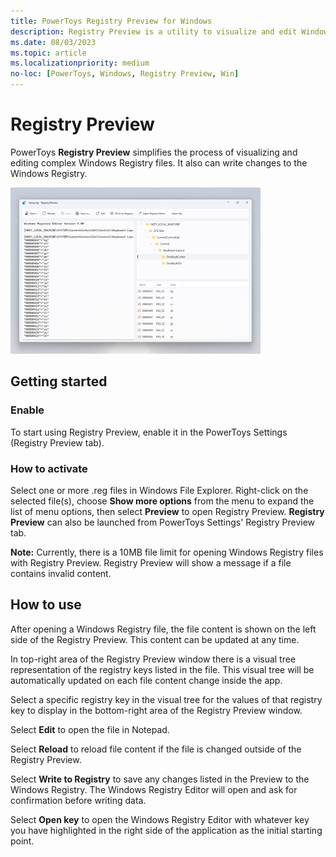 ```yaml
---
title: PowerToys Registry Preview for Windows
description: Registry Preview is a utility to visualize and edit Windows Registry files.
ms.date: 08/03/2023
ms.topic: article
ms.localizationpriority: medium
no-loc: [PowerToys, Windows, Registry Preview, Win]
---
```


# Registry Preview

PowerToys **Registry Preview** simplifies the process of visualizing and editing complex Windows Registry files. It also can write changes to the Windows Registry.

![Registry Preview screenshot.](../images/pt-registrypreview.png)

## Getting started

### Enable

To start using Registry Preview, enable it in the PowerToys Settings (Registry Preview tab).

### How to activate

Select one or more .reg files in Windows File Explorer. Right-click on the selected file(s), choose **Show more options** from the menu to expand the list of menu options, then select **Preview** to open Registry Preview. **Registry Preview** can also be launched from PowerToys Settings' Registry Preview tab.

**Note:** Currently, there is a 10MB file limit for opening Windows Registry files with Registry Preview. Registry Preview will show a message if a file contains invalid content.

## How to use

After opening a Windows Registry file, the file content is shown on the left side of the Registry Preview. This content can be updated at any time.

In top-right area of the Registry Preview window there is a visual tree representation of the registry keys listed in the file. This visual tree will be automatically updated on each file content change inside the app.

Select a specific registry key in the visual tree for the values of that registry key to display in the bottom-right area of the Registry Preview window.

Select **Edit** to open the file in Notepad.

Select **Reload** to reload file content if the file is changed outside of the Registry Preview.

Select **Write to Registry** to save any changes listed in the Preview to the Windows Registry. The Windows Registry Editor will open and ask for confirmation before writing data.

Select **Open key** to open the Windows Registry Editor with whatever key you have highlighted in the right side of the application as the initial starting point.
